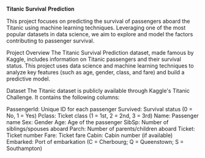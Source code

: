 𝐓𝐢𝐭𝐚𝐧𝐢𝐜 𝐒𝐮𝐫𝐯𝐢𝐯𝐚𝐥 𝐏𝐫𝐞𝐝𝐢𝐜𝐭𝐢𝐨𝐧

This project focuses on predicting the survival of passengers aboard the Titanic using machine learning techniques. Leveraging one of the most popular datasets in data science, we aim to explore and model the factors contributing to passenger survival.

Project Overview
The Titanic Survival Prediction dataset, made famous by Kaggle, includes information on Titanic passengers and their survival status. This project uses data science and machine learning techniques to analyze key features (such as age, gender, class, and fare) and build a predictive model.

Dataset
The Titanic dataset is publicly available through Kaggle's Titanic Challenge. It contains the following columns:

PassengerId: Unique ID for each passenger
Survived: Survival status (0 = No, 1 = Yes)
Pclass: Ticket class (1 = 1st, 2 = 2nd, 3 = 3rd)
Name: Passenger name
Sex: Gender
Age: Age of the passenger
SibSp: Number of siblings/spouses aboard
Parch: Number of parents/children aboard
Ticket: Ticket number
Fare: Ticket fare
Cabin: Cabin number (if available)
Embarked: Port of embarkation (C = Cherbourg; Q = Queenstown; S = Southampton)
